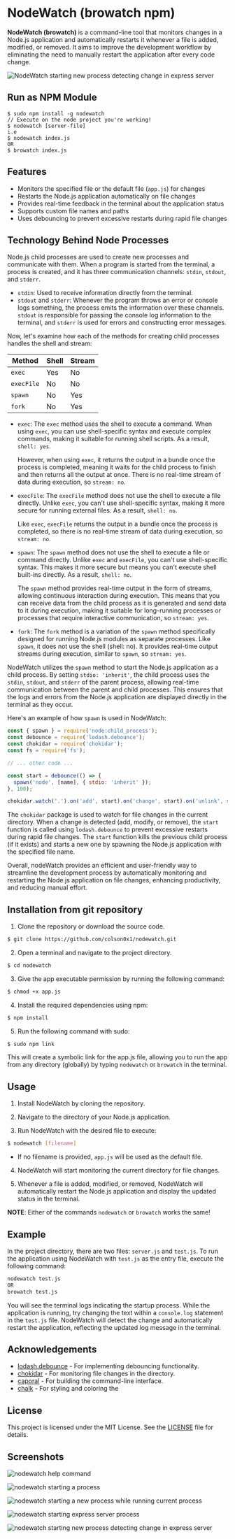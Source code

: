 # NodeWatch (browatch npm)

**NodeWatch (browatch)** is a command-line tool that monitors changes in a Node.js application and automatically restarts it whenever a file is added, modified, or removed. It aims to improve the development workflow by eliminating the need to manually restart the application after every code change.

![NodeWatch starting new process detecting change in express server](https://i.imgur.com/wZfUcIr.png)

## Run as NPM Module

```
$ sudo npm install -g nodewatch
// Execute on the node project you're working!
$ nodewatch [server-file]
i.e
$ nodewatch index.js
OR
$ browatch index.js
```

## Features

- Monitors the specified file or the default file (`app.js`) for changes
- Restarts the Node.js application automatically on file changes
- Provides real-time feedback in the terminal about the application status
- Supports custom file names and paths
- Uses debouncing to prevent excessive restarts during rapid file changes

## Technology Behind Node Processes

Node.js child processes are used to create new processes and communicate with them. When a program is started from the terminal, a process is created, and it has three communication channels: `stdin`, `stdout`, and `stderr`.

- `stdin`: Used to receive information directly from the terminal.
- `stdout` and `stderr`: Whenever the program throws an error or console logs something, the process emits the information over these channels. `stdout` is responsible for passing the console log information to the terminal, and `stderr` is used for errors and constructing error messages.

Now, let's examine how each of the methods for creating child processes handles the shell and stream:

| Method     | Shell | Stream |
| ---------- | ----- | ------ |
| `exec`     | Yes   | No     |
| `execFile` | No    | No     |
| `spawn`    | No    | Yes    |
| `fork`     | No    | Yes    |

- `exec`: The `exec` method uses the shell to execute a command. When using `exec`, you can use shell-specific syntax and execute complex commands, making it suitable for running shell scripts. As a result, `shell: yes`.

  However, when using `exec`, it returns the output in a bundle once the process is completed, meaning it waits for the child process to finish and then returns all the output at once. There is no real-time stream of data during execution, so `stream: no`.

- `execFile`: The `execFile` method does not use the shell to execute a file directly. Unlike `exec`, you can't use shell-specific syntax, making it more secure for running external files. As a result, `shell: no`.

  Like `exec`, `execFile` returns the output in a bundle once the process is completed, so there is no real-time stream of data during execution, so `stream: no`.

- `spawn`: The `spawn` method does not use the shell to execute a file or command directly. Unlike `exec` and `execFile`, you can't use shell-specific syntax. This makes it more secure but means you can't execute shell built-ins directly. As a result, `shell: no`.

  The `spawn` method provides real-time output in the form of streams, allowing continuous interaction during execution. This means that you can receive data from the child process as it is generated and send data to it during execution, making it suitable for long-running processes or processes that require interactive communication, so `stream: yes`.

- `fork`: The `fork` method is a variation of the `spawn` method specifically designed for running Node.js modules as separate processes. Like `spawn`, it does not use the shell (shell: no). It provides real-time output streams during execution, similar to `spawn`, so `stream: yes`.

NodeWatch utilizes the `spawn` method to start the Node.js application as a child process. By setting `stdio: 'inherit'`, the child process uses the `stdin`, `stdout`, and `stderr` of the parent process, allowing real-time communication between the parent and child processes. This ensures that the logs and errors from the Node.js application are displayed directly in the terminal as they occur.

Here's an example of how `spawn` is used in NodeWatch:

```js
const { spawn } = require('node:child_process');
const debounce = require('lodash.debounce');
const chokidar = require('chokidar');
const fs = require('fs');

// ... other code ...

const start = debounce(() => {
  spawn('node', [name], { stdio: 'inherit' });
}, 100);

chokidar.watch('.').on('add', start).on('change', start).on('unlink', start);
```

The `chokidar` package is used to watch for file changes in the current directory. When a change is detected (add, modify, or remove), the `start` function is called using `lodash.debounce` to prevent excessive restarts during rapid file changes. The `start` function kills the previous child process (if it exists) and starts a new one by spawning the Node.js application with the specified file name.

Overall, nodeWatch provides an efficient and user-friendly way to streamline the development process by automatically monitoring and restarting the Node.js application on file changes, enhancing productivity, and reducing manual effort.

## Installation from git repository

1. Clone the repository or download the source code.

```bash
$ git clone https://github.com/colson0x1/nodewatch.git
```

2. Open a terminal and navigate to the project directory.

```bash
$ cd nodewatch
```

3. Give the app executable permission by running the following command:

```bash
$ chmod +x app.js
```

4. Install the required dependencies using npm:

```bash
$ npm install
```

5. Run the following command with sudo:

```bash
$ sudo npm link
```

This will create a symbolic link for the app.js file, allowing you to run the app from any directory (globally) by typing `nodewatch` or `browatch` in the terminal.

## Usage

1. Install NodeWatch by cloning the repository.

2. Navigate to the directory of your Node.js application.

3. Run NodeWatch with the desired file to execute:

```bash
$ nodewatch [filename]
```

- If no filename is provided, `app.js` will be used as the default file.

4. NodeWatch will start monitoring the current directory for file changes.

5. Whenever a file is added, modified, or removed, NodeWatch will automatically restart the Node.js application and display the updated status in the terminal.

**NOTE**: Either of the commands `nodewatch` or `browatch` works the same!

## Example

In the project directory, there are two files: `server.js` and `test.js`. To run the application using NodeWatch with `test.js` as the entry file, execute the following command:

```bash
nodewatch test.js
OR
browatch test.js
```

You will see the terminal logs indicating the startup process. While the application is running, try changing the text within a `console.log` statement in the `test.js` file. NodeWatch will detect the change and automatically restart the application, reflecting the updated log message in the terminal.

## Acknowledgements

- [lodash.debounce](https://www.npmjs.com/package/lodash.debounce) - For implementing debouncing functionality.
- [chokidar](https://www.npmjs.com/package/chokidar) - For monitoring file changes in the directory.
- [caporal](https://www.npmjs.com/package/caporal) - For building the command-line interface.
- [chalk](https://www.npmjs.com/package/chalk) - For styling and coloring the

## License

This project is licensed under the MIT License. See the [LICENSE](LICENSE) file for details.

## Screenshots

![nodewatch help command](https://i.imgur.com/RmdKWN0.png)

![nodewatch starting a process](https://i.imgur.com/a2zljI5.png)

![nodewatch starting a new process while running current process](https://i.imgur.com/QUeJo3g.png)

![nodewatch starting express server process](https://i.imgur.com/1kNizWG.png)

![nodewatch starting new process detecting change in express server](https://i.imgur.com/wZfUcIr.png)
